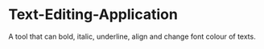 # Text-Editing-Application
A tool that can bold, italic, underline, align and change font colour of texts.

